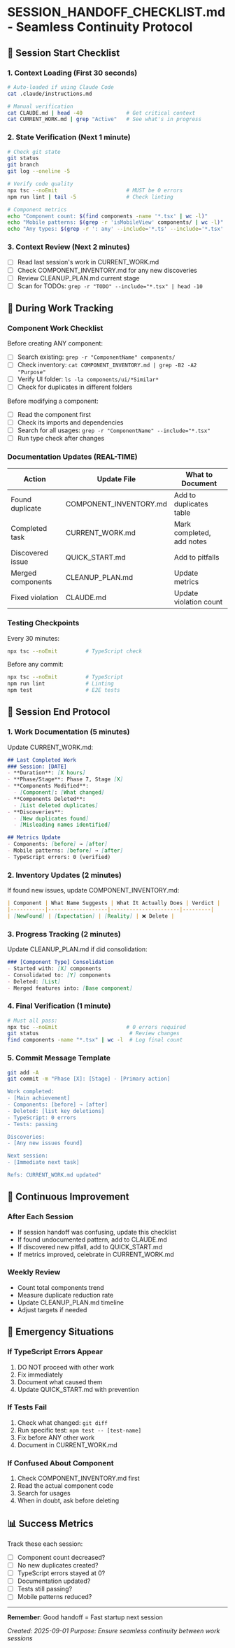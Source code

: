 # SESSION_HANDOFF_CHECKLIST.md - Seamless Continuity Protocol

## 🚀 Session Start Checklist

### 1. Context Loading (First 30 seconds)
```bash
# Auto-loaded if using Claude Code
cat .claude/instructions.md

# Manual verification
cat CLAUDE.md | head -40              # Get critical context
cat CURRENT_WORK.md | grep "Active"   # See what's in progress
```

### 2. State Verification (Next 1 minute)
```bash
# Check git state
git status
git branch
git log --oneline -5

# Verify code quality
npx tsc --noEmit                      # MUST be 0 errors
npm run lint | tail -5                # Check linting

# Component metrics
echo "Component count: $(find components -name '*.tsx' | wc -l)"
echo "Mobile patterns: $(grep -r 'isMobileView' components/ | wc -l)"
echo "Any types: $(grep -r ': any' --include='*.ts' --include='*.tsx' | wc -l)"
```

### 3. Context Review (Next 2 minutes)
- [ ] Read last session's work in CURRENT_WORK.md
- [ ] Check COMPONENT_INVENTORY.md for any new discoveries
- [ ] Review CLEANUP_PLAN.md current stage
- [ ] Scan for TODOs: `grep -r "TODO" --include="*.tsx" | head -10`

## 💼 During Work Tracking

### Component Work Checklist
Before creating ANY component:
- [ ] Search existing: `grep -r "ComponentName" components/`
- [ ] Check inventory: `cat COMPONENT_INVENTORY.md | grep -B2 -A2 "Purpose"`
- [ ] Verify UI folder: `ls -la components/ui/*Similar*`
- [ ] Check for duplicates in different folders

Before modifying a component:
- [ ] Read the component first
- [ ] Check its imports and dependencies
- [ ] Search for all usages: `grep -r "ComponentName" --include="*.tsx"`
- [ ] Run type check after changes

### Documentation Updates (REAL-TIME)
| Action | Update File | What to Document |
|--------|------------|------------------|
| Found duplicate | COMPONENT_INVENTORY.md | Add to duplicates table |
| Completed task | CURRENT_WORK.md | Mark completed, add notes |
| Discovered issue | QUICK_START.md | Add to pitfalls |
| Merged components | CLEANUP_PLAN.md | Update metrics |
| Fixed violation | CLAUDE.md | Update violation count |

### Testing Checkpoints
Every 30 minutes:
```bash
npx tsc --noEmit         # TypeScript check
```

Before any commit:
```bash
npx tsc --noEmit         # TypeScript
npm run lint             # Linting
npm test                 # E2E tests
```

## 🏁 Session End Protocol

### 1. Work Documentation (5 minutes)
Update CURRENT_WORK.md:
```markdown
## Last Completed Work
### Session: [DATE]
- **Duration**: [X hours]
- **Phase/Stage**: Phase 7, Stage [X]
- **Components Modified**:
  - [Component]: [What changed]
- **Components Deleted**: 
  - [List deleted duplicates]
- **Discoveries**:
  - [New duplicates found]
  - [Misleading names identified]

## Metrics Update
- Components: [before] → [after]
- Mobile patterns: [before] → [after]
- TypeScript errors: 0 (verified)
```

### 2. Inventory Updates (2 minutes)
If found new issues, update COMPONENT_INVENTORY.md:
```markdown
| Component | What Name Suggests | What It Actually Does | Verdict |
|-----------|-------------------|----------------------|---------|
| [NewFound] | [Expectation] | [Reality] | ❌ Delete |
```

### 3. Progress Tracking (2 minutes)
Update CLEANUP_PLAN.md if did consolidation:
```markdown
### [Component Type] Consolidation
- Started with: [X] components
- Consolidated to: [Y] components
- Deleted: [List]
- Merged features into: [Base component]
```

### 4. Final Verification (1 minute)
```bash
# Must all pass:
npx tsc --noEmit                      # 0 errors required
git status                             # Review changes
find components -name "*.tsx" | wc -l  # Log final count
```

### 5. Commit Message Template
```bash
git add -A
git commit -m "Phase [X]: [Stage] - [Primary action]

Work completed:
- [Main achievement]
- Components: [before] → [after]
- Deleted: [list key deletions]
- TypeScript: 0 errors
- Tests: passing

Discoveries:
- [Any new issues found]

Next session:
- [Immediate next task]

Refs: CURRENT_WORK.md updated"
```

## 🔄 Continuous Improvement

### After Each Session
- If session handoff was confusing, update this checklist
- If found undocumented pattern, add to CLAUDE.md
- If discovered new pitfall, add to QUICK_START.md
- If metrics improved, celebrate in CURRENT_WORK.md

### Weekly Review
- Count total components trend
- Measure duplicate reduction rate
- Update CLEANUP_PLAN.md timeline
- Adjust targets if needed

## 🚨 Emergency Situations

### If TypeScript Errors Appear
1. DO NOT proceed with other work
2. Fix immediately
3. Document what caused them
4. Update QUICK_START.md with prevention

### If Tests Fail
1. Check what changed: `git diff`
2. Run specific test: `npm test -- [test-name]`
3. Fix before ANY other work
4. Document in CURRENT_WORK.md

### If Confused About Component
1. Check COMPONENT_INVENTORY.md first
2. Read the actual component code
3. Search for usages
4. When in doubt, ask before deleting

## 📊 Success Metrics

Track these each session:
- [ ] Component count decreased?
- [ ] No new duplicates created?
- [ ] TypeScript errors stayed at 0?
- [ ] Documentation updated?
- [ ] Tests still passing?
- [ ] Mobile patterns reduced?

---

**Remember**: Good handoff = Fast startup next session

*Created: 2025-09-01*
*Purpose: Ensure seamless continuity between work sessions*